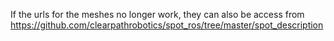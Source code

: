 If the urls for the meshes no longer work, they can also be access from 
https://github.com/clearpathrobotics/spot_ros/tree/master/spot_description